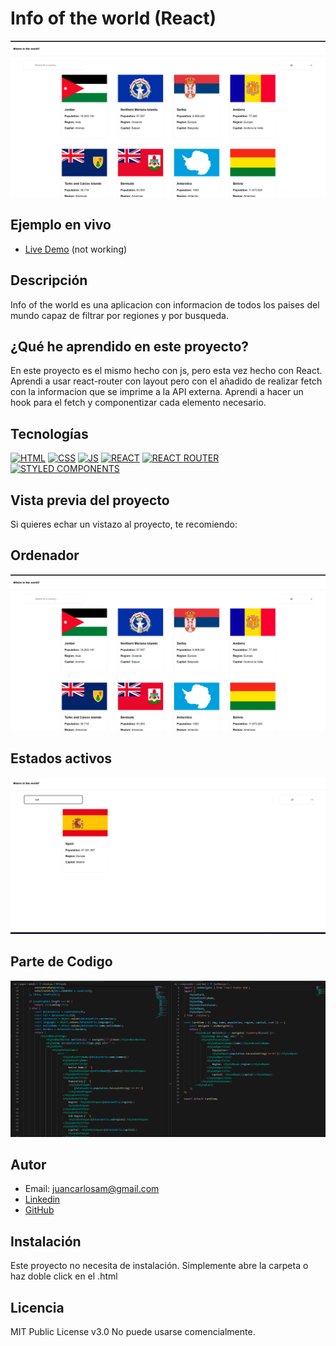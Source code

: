 # Info of the world (React)

![Imagen del proyecto](https://raw.githubusercontent.com/JuanCarlosAlo/Country-flags/main/public/readme-1.jpg)

## Ejemplo en vivo

- [Live Demo]() (not working)

## Descripción

Info of the world es una aplicacion con informacion de todos los paises del mundo capaz de filtrar por regiones y por busqueda.

## ¿Qué he aprendido en este proyecto?

En este proyecto es el mismo hecho con js, pero esta vez hecho con React. Aprendi a usar react-router con layout pero con el añadido de realizar fetch con la informacion que se imprime a la API externa. Aprendi a hacer un hook para el fetch y componentizar cada elemento necesario.

## Tecnologías

<!-- Iconos sacados de: https://github.com/hendrasob/badges/blob/master/README.md y https://github.com/alexandresanlim/Badges4-README.md-Profile -->

[![HTML](https://img.shields.io/badge/HTML5-E34F26?style=for-the-badge&logo=html5&logoColor=white)](https://es.wikipedia.org/wiki/HTML5)
[![CSS](https://img.shields.io/badge/CSS3-1572B6?style=for-the-badge&logo=css3&logoColor=white)](https://es.wikipedia.org/wiki/CSS)
[![JS](https://img.shields.io/badge/JavaScript-F7DF1E?style=for-the-badge&logo=javascript&logoColor=black)](https://es.wikipedia.org/wiki/JavaScript)
[![REACT](https://img.shields.io/badge/React-20232A?style=for-the-badge&logo=react&logoColor=61DAFB)](https://es.wikipedia.org/wiki/React)
[![REACT ROUTER](https://img.shields.io/badge/React_Router-CA4245?style=for-the-badge&logo=react-router&logoColor=white)](https://es.wikipedia.org/wiki/React)
[![STYLED COMPONENTS](https://img.shields.io/badge/styled--components-DB7093?style=for-the-badge&logo=styled-components&logoColor=white)](https://styled-components.com/)

## Vista previa del proyecto

Si quieres echar un vistazo al proyecto, te recomiendo:

## Ordenador

![Captura del proyecto](https://raw.githubusercontent.com/JuanCarlosAlo/Country-flags/main/public/readme-1.jpg)

## Estados activos

![Captura del proyecto](https://raw.githubusercontent.com/JuanCarlosAlo/Country-flags/main/public/readme-2.jpg)

## Parte de Codigo

![Captura del proyecto](https://raw.githubusercontent.com/JuanCarlosAlo/Country-flags/main/public/readme-4.jpg)

## Autor

- Email: juancarlosam@gmail.com
- [Linkedin](https://www.linkedin.com/in/juan-carlos-alonso-966280166/)
- [GitHub](https://github.com/JuanCarlosAlo)

## Instalación

Este proyecto no necesita de instalación. Simplemente abre la carpeta o haz doble click en el .html

## Licencia

MIT Public License v3.0
No puede usarse comencialmente.
